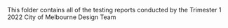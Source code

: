 This folder contains all of the testing reports conducted by the Trimester 1 2022 City of Melbourne Design Team 
